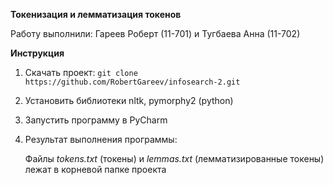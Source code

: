 **Токенизация и лемматизация токенов**

Работу выполнили: Гареев Роберт (11-701) и Тугбаева Анна (11-702)

**Инструкция**

1. Скачать проект: `git clone https://github.com/RobertGareev/infosearch-2.git`

2. Установить библиотеки nltk, pymorphy2 (python)

3. Запустить программу в PyCharm

4. Результат выполнения программы:

    Файлы _tokens.txt_ (токены) и _lemmas.txt_ (лемматизированные токены) лежат в корневой папке проекта

